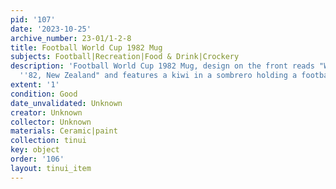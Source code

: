 ```yaml
---
pid: '107'
date: '2023-10-25'
archive_number: 23-01/1-2-8
title: Football World Cup 1982 Mug
subjects: Football|Recreation|Food & Drink|Crockery
description: 'Football World Cup 1982 Mug, design on the front reads "World Cup Spain
  ''82, New Zealand" and features a kiwi in a sombrero holding a football. '
extent: '1'
condition: Good
date_unvalidated: Unknown
creator: Unknown
collector: Unknown
materials: Ceramic|paint
collection: tinui
key: object
order: '106'
layout: tinui_item
---
```

